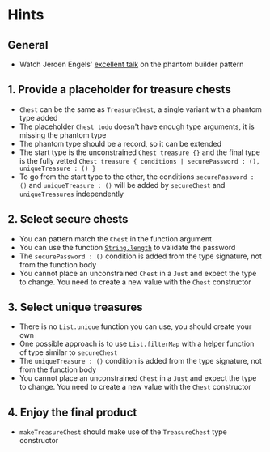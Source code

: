 # Hints

## General

- Watch Jeroen Engels' [excellent talk][phantom-builder-pattern] on the phantom builder pattern

## 1. Provide a placeholder for treasure chests

- `Chest` can be the same as `TreasureChest`, a single variant with a phantom type added
- The placeholder `Chest todo` doesn't have enough type arguments, it is missing the phantom type
- The phantom type should be a record, so it can be extended
- The start type is the unconstrained `Chest treasure {}` and the final type is the fully vetted `Chest treasure { conditions | securePassword : (), uniqueTreasure : () }`
- To go from the start type to the other, the conditions `securePassword : ()` and `uniqueTreasure : ()` will be added by `secureChest` and `uniqueTreasures` independently

## 2. Select secure chests

- You can pattern match the `Chest` in the function argument
- You can use the function [`String.length`][string-length] to validate the password
- The `securePassword : ()` condition is added from the type signature, not from the function body
- You cannot place an unconstrained `Chest` in a `Just` and expect the type to change. You need to create a new value with the `Chest` constructor

## 3. Select unique treasures

- There is no `List.unique` function you can use, you should create your own
- One possible approach is to use `List.filterMap` with a helper function of type similar to `secureChest`
- The `uniqueTreasure : ()` condition is added from the type signature, not from the function body
- You cannot place an unconstrained `Chest` in a `Just` and expect the type to change. You need to create a new value with the `Chest` constructor

## 4. Enjoy the final product

- `makeTreasureChest` should make use of the `TreasureChest` type constructor


[phantom-builder-pattern]: https://www.youtube.com/watch?v=Trp3tmpMb-o
[string-length]: https://package.elm-lang.org/packages/elm/core/latest/String#length
[filterMap]: https://package.elm-lang.org/packages/elm/core/latest/List#filterMap
